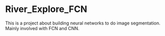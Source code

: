 # River_Explore_FCN

This is a project about building neural networks to do image segmentation. Mainly involved with FCN and CNN.
